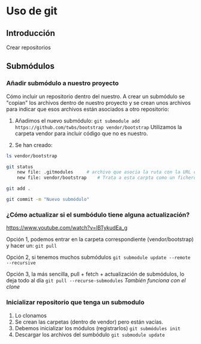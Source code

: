 # Uso de git

## Introducción
Crear repositorios

## Submódulos

### Añadir submódulo a nuestro proyecto
Cómo incluir un repositorio dentro del nuestro.
A crear un submódulo se "copian" los archivos dentro de nuestro proyecto y se crean unos archivos para indicar que esos archivos están asociados a otro repositorio:

1. Añadimos el nuevo submódulo:
`git submodule add https://github.com/twbs/bootstrap vendor/bootstrap`
Utilizamos la carpeta vendor para incluir código que no es nuestro.

2. Se han creado:
```bash
ls vendor/bootstrap

git status
	new file: .gitmodules     # archivo que asocia la ruta con la URL de github
	new file: vendor/bootstrap    # Trata a esta carpta como un fichero

git add .

git commit -m "Nuevo submódulo"
```

### ¿Cómo actualizar si el sumbódulo tiene alguna actualización?
https://www.youtube.com/watch?v=lBTykudEa_g

Opción 1, podemos entrar en la carpeta correspondiente (vendor/bootstrap) y hacer un:
`git pull`

Opción 2, si tenemos muchos submódulos
`git submodule update --remote --recursive`

Opción 3, la más sencilla, pull + fetch + actualización de submódulos, lo deja todo al día
`git pull --recurse-submodules`
_También funciona con el clone_
### Inicializar repositorio que tenga un submodulo

1. Lo clonamos
2. Se crean las carpetas (dentro de vendor) pero están vacías.
3. Debemos inicializar los módulos (registrarlos)
`git submódules init`
4. Descargar los archivos del sumbódulo
`git submodule update`
